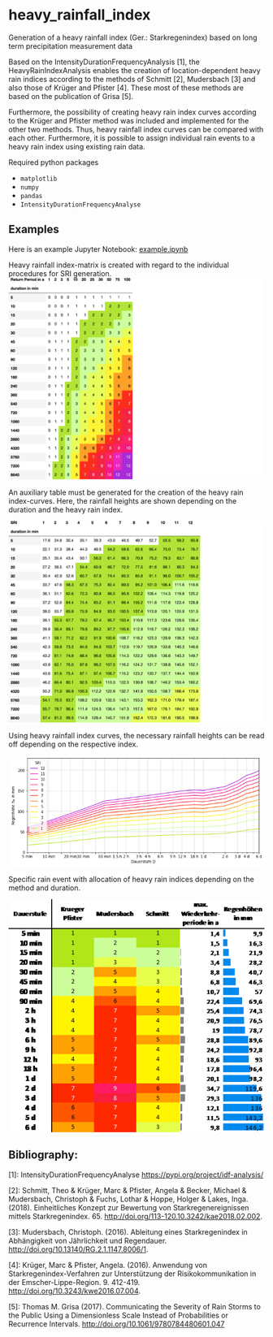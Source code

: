# heavy_rainfall_index

Generation of a heavy rainfall index (Ger.: Starkregenindex) based on long term precipitation measurement data

Based on the IntensityDurationFrequencyAnalysis [1], the HeavyRainIndexAnalysis enables the creation of location-dependent heavy rain indices according to the methods of Schmitt [2], Mudersbach [3] and also those of Krüger and Pfister [4]. These most of these methods are based on the publication of Grisa [5]. 

Furthermore, the possibility of creating heavy rain index curves according to the Krüger and Pfister method was included and implemented for the other two methods. Thus, heavy rainfall index curves can be compared with each other. Furthermore, it is possible to assign individual rain events to a heavy rain index using existing rain data.

Required python packages

- `matplotlib`
- `numpy `
- `pandas`
- `IntensityDurationFrequencyAnalyse`

## Examples

Here is an example Jupyter Notebook: [example.ipynb](docs/example.ipynb)

Heavy rainfall index-matrix is created with regard to the individual procedures for SRI generation.
![sri_table_2.png](docs/sri_table_2.png)

An auxiliary table must be generated for the creation of the heavy rain index-curves. Here, the rainfall heights are shown depending on the duration and the heavy rain index.

![sri_table.png](docs/sri_table.png)

Using heavy rainfall index curves, the necessary rainfall heights can be read off depending on the respective index.

![sri_curves.png](docs/sri_curves.png)

Specific rain event with allocation of heavy rain indices depending on the method and duration.

![event_table.png](docs/event_table.png)


## Bibliography:

[1]: 
IntensityDurationFrequencyAnalyse <https://pypi.org/project/idf-analysis/>

[2]: 
Schmitt, Theo & Krüger, Marc & Pfister, Angela & Becker, Michael & Mudersbach, Christoph & Fuchs, Lothar & Hoppe, Holger & Lakes, Inga. (2018). Einheitliches Konzept zur Bewertung von Starkregenereignissen mittels Starkregenindex. 65. <http://doi.org/113-120.10.3242/kae2018.02.002>.

[3]: 
Mudersbach, Christoph. (2016). Ableitung eines Starkregenindex in Abhängigkeit von Jährlichkeit und Regendauer. <http://doi.org/10.13140/RG.2.1.1147.8006/1>. 

[4]: 
Krüger, Marc & Pfister, Angela. (2016). Anwendung von Starkregenindex-Verfahren zur Unterstützung der Risikokommunikation in der Emscher-Lippe-Region. 9. 412-419. <http://doi.org/10.3243/kwe2016.07.004>.

[5]: 
Thomas M. Grisa (2017). Communicating the Severity of Rain Storms to the Public Using a Dimensionless Scale Instead of Probabilities or Recurrence Intervals. <http://doi.org/10.1061/9780784480601.047>